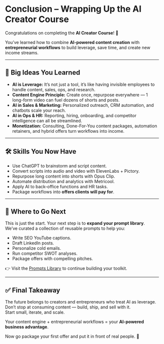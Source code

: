 # Conclusion – Wrapping Up the AI Creator Course

Congratulations on completing the **AI Creator Course**! 🎉  

You’ve learned how to combine **AI-powered content creation** with **entrepreneurial workflows** to build leverage, save time, and create new income streams.

---

## 🌟 Big Ideas You Learned

- **AI is Leverage:** It’s not just a tool, it’s like having invisible employees to handle content, sales, ops, and research.  
- **Content Engine Principle:** Create once, repurpose everywhere — 1 long-form video can fuel dozens of shorts and posts.  
- **AI in Sales & Marketing:** Personalized outreach, CRM automation, and chatbots scale your reach.  
- **AI in Ops & HR:** Reporting, hiring, onboarding, and competitor intelligence can all be streamlined.  
- **Monetization:** Consulting, Done-For-You content packages, automation retainers, and hybrid offers turn workflows into income.  

---

## 🛠 Skills You Now Have

- Use ChatGPT to brainstorm and script content.  
- Convert scripts into audio and video with ElevenLabs + Pictory.  
- Repurpose long content into shorts with Opus Clip.  
- Automate distribution and analytics with Metricool.  
- Apply AI to back-office functions and HR tasks.  
- Package workflows into **offers clients will pay for**.  

---

## 📂 Where to Go Next

This is just the start. Your next step is to **expand your prompt library**.  
We’ve curated a collection of reusable prompts to help you:  
- Write SEO YouTube captions.  
- Draft LinkedIn posts.  
- Personalize cold emails.  
- Run competitor SWOT analyses.  
- Package offers with compelling pitches.  

👉 Visit the [Prompts Library](/prompts) to continue building your toolkit.  

---

## ✅ Final Takeaway

The future belongs to creators and entrepreneurs who treat AI as leverage.  
Don’t stop at consuming content — build, ship, and sell with it.  
Start small, iterate, and scale.  

Your content engine + entrepreneurial workflows = your **AI-powered business advantage**.  

Now go package your first offer and put it in front of real people. 🚀
